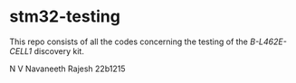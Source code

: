 # stm32-testing

This repo consists of all the codes concerning the testing of the _B-L462E-CELL1_ discovery kit.

N V Navaneeth Rajesh
22b1215
